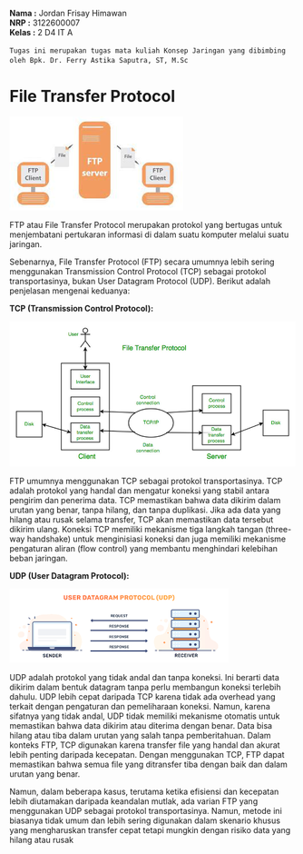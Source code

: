 **Nama  :** Jordan Frisay Himawan <br>
**NRP   :** 3122600007 <br>
**Kelas :** 2 D4 IT A <br>

`Tugas ini merupakan tugas mata kuliah Konsep Jaringan yang dibimbing oleh Bpk. Dr. Ferry Astika Saputra, ST, M.Sc`

# File Transfer Protocol

![FTP pic](./assets/FTP.jpg)

FTP atau File Transfer Protocol merupakan protokol yang bertugas untuk menjembatani pertukaran informasi di dalam suatu komputer melalui suatu jaringan.

Sebenarnya, File Transfer Protocol (FTP) secara umumnya lebih sering menggunakan Transmission Control Protocol (TCP) sebagai protokol transportasinya, bukan User Datagram Protocol (UDP). Berikut adalah penjelasan mengenai keduanya:

**TCP (Transmission Control Protocol):**

![TCP pic](./assets/TCP.jpg)

FTP umumnya menggunakan TCP sebagai protokol transportasinya. TCP adalah protokol yang handal dan mengatur koneksi yang stabil antara pengirim dan penerima data.
TCP memastikan bahwa data dikirim dalam urutan yang benar, tanpa hilang, dan tanpa duplikasi. Jika ada data yang hilang atau rusak selama transfer, TCP akan memastikan data tersebut dikirim ulang.
Koneksi TCP memiliki mekanisme tiga langkah tangan (three-way handshake) untuk menginisiasi koneksi dan juga memiliki mekanisme pengaturan aliran (flow control) yang membantu menghindari kelebihan beban jaringan.

**UDP (User Datagram Protocol):**

![UDP pic](./assets/UDP.png)

UDP adalah protokol yang tidak andal dan tanpa koneksi. Ini berarti data dikirim dalam bentuk datagram tanpa perlu membangun koneksi terlebih dahulu.
UDP lebih cepat daripada TCP karena tidak ada overhead yang terkait dengan pengaturan dan pemeliharaan koneksi.
Namun, karena sifatnya yang tidak andal, UDP tidak memiliki mekanisme otomatis untuk memastikan bahwa data dikirim atau diterima dengan benar. Data bisa hilang atau tiba dalam urutan yang salah tanpa pemberitahuan.
Dalam konteks FTP, TCP digunakan karena transfer file yang handal dan akurat lebih penting daripada kecepatan. Dengan menggunakan TCP, FTP dapat memastikan bahwa semua file yang ditransfer tiba dengan baik dan dalam urutan yang benar.

Namun, dalam beberapa kasus, terutama ketika efisiensi dan kecepatan lebih diutamakan daripada keandalan mutlak, ada varian FTP yang menggunakan UDP sebagai protokol transportasinya. Namun, metode ini biasanya tidak umum dan lebih sering digunakan dalam skenario khusus yang mengharuskan transfer cepat tetapi mungkin dengan risiko data yang hilang atau rusak
